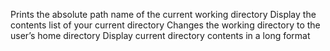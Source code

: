 Prints the absolute path name of the current working directory
Display the contents list of your current directory
Changes the working directory to the user’s home directory
Display current directory contents in a long format
